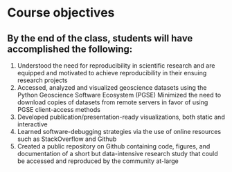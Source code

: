 # Course objectives
## By the end of the class, students will have accomplished the following:
1. Understood the need for reproducibility in scientific research and are equipped and motivated to achieve reproducibility in their ensuing research projects
2. Accessed, analyzed and visualized geoscience datasets using the Python Geoscience Software Ecosystem (PGSE)
Minimized the need to download copies of datasets from remote servers in favor of using PGSE client-access methods
3. Developed publication/presentation-ready visualizations, both static and interactive
4. Learned software-debugging strategies via the use of online resources such as StackOverflow and Github
5. Created a public repository on Github containing code, figures, and documentation of a short but data-intensive research study that could be accessed and reproduced by the community at-large

